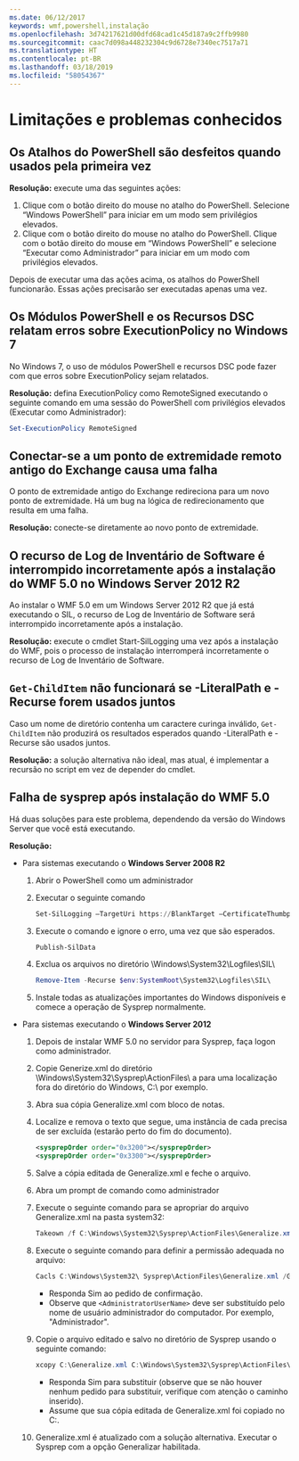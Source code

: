 ```yaml
---
ms.date: 06/12/2017
keywords: wmf,powershell,instalação
ms.openlocfilehash: 3d74217621d00dfd68cad1c45d187a9c2ffb9980
ms.sourcegitcommit: caac7d098a448232304c9d6728e7340ec7517a71
ms.translationtype: HT
ms.contentlocale: pt-BR
ms.lasthandoff: 03/18/2019
ms.locfileid: "58054367"
---
```

# <a name="known-issues-and-limitations"></a>Limitações e problemas conhecidos

## <a name="powershell-shortcuts-are-broken-when-used-for-the-first-time"></a>Os Atalhos do PowerShell são desfeitos quando usados pela primeira vez

**Resolução:** execute uma das seguintes ações:

1. Clique com o botão direito do mouse no atalho do PowerShell. Selecione “Windows PowerShell” para iniciar em um modo sem privilégios elevados.
2. Clique com o botão direito do mouse no atalho do PowerShell. Clique com o botão direito do mouse em “Windows PowerShell” e selecione “Executar como Administrador” para iniciar em um modo com privilégios elevados.

Depois de executar uma das ações acima, os atalhos do PowerShell funcionarão. Essas ações precisarão ser executadas apenas uma vez.

## <a name="powershell-modules-and-dsc-resources-report-errors-about-executionpolicy-on-windows-7"></a>Os Módulos PowerShell e os Recursos DSC relatam erros sobre ExecutionPolicy no Windows 7

No Windows 7, o uso de módulos PowerShell e recursos DSC pode fazer com que erros sobre ExecutionPolicy sejam relatados.

**Resolução:** defina ExecutionPolicy como RemoteSigned executando o seguinte comando em uma sessão do PowerShell com privilégios elevados (Executar como Administrador):

```powershell
Set-ExecutionPolicy RemoteSigned
```

## <a name="connecting-to-an-old-remote-exchange-endpoint-causes-a-crash"></a>Conectar-se a um ponto de extremidade remoto antigo do Exchange causa uma falha

O ponto de extremidade antigo do Exchange redireciona para um novo ponto de extremidade. Há um bug na lógica de redirecionamento que resulta em uma falha.

**Resolução:** conecte-se diretamente ao novo ponto de extremidade.

## <a name="software-inventory-logging-feature-is-erroneously-stopped-after-wmf-50-installation-on-windows-server-2012-r2"></a>O recurso de Log de Inventário de Software é interrompido incorretamente após a instalação do WMF 5.0 no Windows Server 2012 R2

Ao instalar o WMF 5.0 em um Windows Server 2012 R2 que já está executando o SIL, o recurso de Log de Inventário de Software será interrompido incorretamente após a instalação.

**Resolução:** execute o cmdlet Start-SilLogging uma vez após a instalação do WMF, pois o processo de instalação interromperá incorretamente o recurso de Log de Inventário de Software.

## <a name="get-childitem-does-not-work-if--literalpath-and--recurse-are-used-together"></a>`Get-ChildItem` não funcionará se -LiteralPath e -Recurse forem usados juntos

Caso um nome de diretório contenha um caractere curinga inválido, `Get-ChildItem` não produzirá os resultados esperados quando -LiteralPath e -Recurse são usados juntos.

**Resolução:** a solução alternativa não ideal, mas atual, é implementar a recursão no script em vez de depender do cmdlet.

## <a name="sysprep-fails-after-wmf-50-installation"></a>Falha de sysprep após instalação do WMF 5.0

Há duas soluções para este problema, dependendo da versão do Windows Server que você está executando.

**Resolução:**

- Para sistemas executando o **Windows Server 2008 R2**
  1. Abrir o PowerShell como um administrador
  2. Executar o seguinte comando

     ```powershell
     Set-SilLogging –TargetUri https://BlankTarget –CertificateThumbprint 0123456789
     ```

  3. Execute o comando e ignore o erro, uma vez que são esperados.

     ```powershell
     Publish-SilData
     ```

  4. Exclua os arquivos no diretório \Windows\System32\Logfiles\SIL\

     ```powershell
     Remove-Item -Recurse $env:SystemRoot\System32\Logfiles\SIL\
     ```

  5. Instale todas as atualizações importantes do Windows disponíveis e comece a operação de Sysprep normalmente.

- Para sistemas executando o **Windows Server 2012**
  1. Depois de instalar WMF 5.0 no servidor para Sysprep, faça logon como administrador.
  2. Copie Generize.xml do diretório \Windows\System32\Sysprep\ActionFiles\ a para uma localização fora do diretório do Windows, C:\ por exemplo.
  3. Abra sua cópia Generalize.xml com bloco de notas.
  4. Localize e remova o texto que segue, uma instância de cada precisa de ser excluída (estarão perto do fim do documento).

     ```xml
     <sysprepOrder order="0x3200"></sysprepOrder>
     <sysprepOrder order="0x3300"></sysprepOrder>
     ```

  5. Salve a cópia editada de Generalize.xml e feche o arquivo.
  6. Abra um prompt de comando como administrador
  7. Execute o seguinte comando para se apropriar do arquivo Generalize.xml na pasta system32:

     ```powershell
     Takeown /f C:\Windows\System32\Sysprep\ActionFiles\Generalize.xml
     ```

  8. Execute o seguinte comando para definir a permissão adequada no arquivo:

     ```powershell
     Cacls C:\Windows\System32\ Sysprep\ActionFiles\Generalize.xml /G `<AdministratorUserName>`:F
     ```

     - Responda Sim ao pedido de confirmação.
     - Observe que `<AdministratorUserName>` deve ser substituído pelo nome de usuário administrador do computador. Por exemplo, "Administrador".

  9. Copie o arquivo editado e salvo no diretório de Sysprep usando o seguinte comando:

     ```powershell
     xcopy C:\Generalize.xml C:\Windows\System32\Sysprep\ActionFiles\Generalize.xml
     ```

     - Responda Sim para substituir (observe que se não houver nenhum pedido para substituir, verifique com atenção o caminho inserido).
     - Assume que sua cópia editada de Generalize.xml foi copiado no C:\.

  10. Generalize.xml é atualizado com a solução alternativa. Executar o Sysprep com a opção Generalizar habilitada.